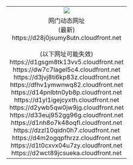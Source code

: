 ﻿<table>
  <tr></tr>
  <tr><td colspan=2 align=center><img src="https://d28j0jsumy8utn.cloudfront.net/Up/oGate.jpg" /></td></tr>
  <tr><td colspan=2 align=center>网门动态网址<br/>(最新)
<br>https://d28j0jsumy8utn.cloudfront.net
<br/><br/>(以下网址可能失效)
<br>https://d1gsgm8tk13vv5.cloudfront.net
<br>https://dw7c7lagel5c4.cloudfront.net
<br>https://d3jvj8ti6kp83z.cloudfront.net
<br>https://dfhv1ymwnwq82.cloudfront.net
<br>https://d14pnlbtn0yb8p.cloudfront.net
<br>https://d1yl1igejcyxth.cloudfront.net
<br>https://d2ywb5qw0jw9jg.cloudfront.net
<br>https://d33euj952gg96g.cloudfront.net
<br>https://d1nh8o7k48oqfl.cloudfront.net
<br>https://dzzl10qidn0h7.cloudfront.net
<br>https://d4m2ogqpfhrzz.cloudfront.net
<br>https://d1t0cxvx04u7zy.cloudfront.net
<br>https://d2wct89jcsueka.cloudfront.net
    </td>
  </tr>
</table>
